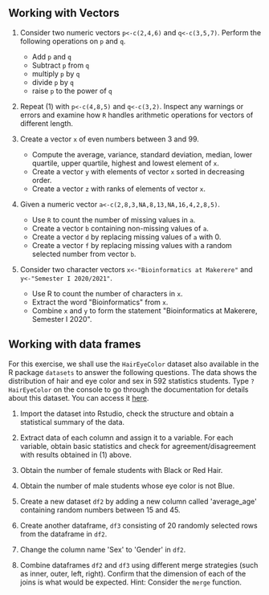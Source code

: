 
## Working with Vectors

1. Consider two numeric vectors `p<-c(2,4,6)` and `q<-c(3,5,7)`. Perform the following operations on `p` and `q`.
    * Add `p` and `q`
    * Subtract `p` from `q`
    * multiply `p` by `q`
    * divide `p` by `q`
    * raise `p` to the power of `q`

2. Repeat (1) with `p<-c(4,8,5)` and `q<-c(3,2)`. Inspect any warnings or errors and examine how `R` handles arithmetic operations for vectors of different length.

3. Create a vector `x` of even numbers between 3 and 99.
    * Compute the average, variance, standard deviation, median,
    lower quartile, upper quartile, highest and lowest element of `x`.
    * Create a vector `y` with elements of vector `x` sorted in decreasing order. 
    * Create a vector `z` with ranks of elements of vector `x`.

4. Given a numeric vector `a<-c(2,8,3,NA,8,13,NA,16,4,2,8,5)`.
    * Use `R` to count the number of missing values in `a`.
    * Create a vector `b` containing non-missing values of `a`.
    * Create a vector `d` by replacing missing values of `a` with 0.
    * Create a vector `f` by replacing missing values with a random selected number from vector `b`.

5. Consider two character vectors `x<-"Bioinformatics at Makerere"` and `y<-"Semester I 2020/2021"`.
    * Use R to count the number of characters in `x`.
    * Extract the word "Bioinformatics" from `x`.
    * Combine `x` and `y` to form the statement "Bioinformatics at Makerere, Semester I 2020".

## Working with data frames

For this exercise, we shall use the `HairEyeColor` dataset also available in the R package `datasets` to answer the following questions. The data shows the distribution of hair and eye color and sex in 592 statistics students. Type `?HairEyeColor` on the console to go through the documentation for details about this dataset. You can access it [here](https://github.com/aceuganda/R_Bioconductor/blob/master/R_intro/Exercises/HairEyeColour.csv).

1. Import the dataset into Rstudio, check the structure and obtain a statistical summary of the data.

2. Extract data of each column and assign it to a variable. For each variable, obtain basic statistics and check for agreement/disagreement with results obtained in (1) above.

3. Obtain the number of female students with Black or Red Hair.

4. Obtain the number of male students whose eye color is not Blue.

5. Create a new dataset `df2` by adding a new column called 'average_age' containing random numbers between 15 and 45.

6. Create another dataframe, `df3` consisting of 20 randomly selected rows from the dataframe in `df2`.

7. Change the column name 'Sex' to 'Gender' in `df2`. 

8. Combine dataframes `df2` and `df3` using different merge strategies (such as inner, outer, left, right). Confirm that the dimension of each of the joins is what would be expected. Hint: Consider the `merge` function.
